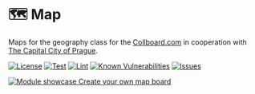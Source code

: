 # 🗺️ Map

Maps for the geography class for the [Collboard.com](https://collboard.com/) in cooperation with [The Capital City of Prague](https://www.prague.eu/).

<!--Badges-->
[![License](https://img.shields.io/github/license/collboard/map.svg?style=flat)](https://raw.githubusercontent.com/collboard/map/master/LICENSE)
[![Test](https://github.com/collboard/map/actions/workflows/test.yml/badge.svg)](https://github.com/collboard/map/actions/workflows/test.yml)
[![Lint](https://github.com/collboard/map/actions/workflows/lint.yml/badge.svg)](https://github.com/collboard/map/actions/workflows/lint.yml)
[![Known Vulnerabilities](https://snyk.io/test/github/collboard/map/badge.svg)](https://snyk.io/test/github/collboard/map)
[![Issues](https://img.shields.io/github/issues/collboard/map.svg?style=flat)](https://github.com/collboard/map/issues)
<!--/Badges-->



[![Module showcase](./assets/screenshots/map.png) Create your own map board](https://collboard.com/new?redirect=1&modulesOn=@collboard/map,@collboard/map-controls,@collboard/map-country)


<!-- TODO: Add Prague logo-->
